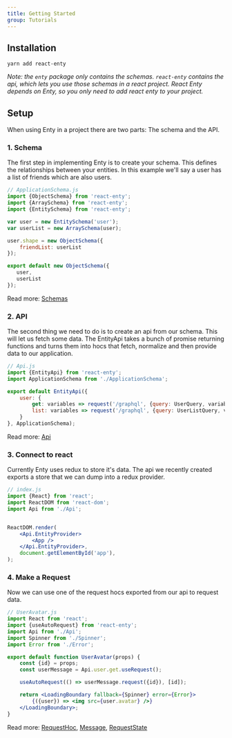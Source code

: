 ```yaml
---
title: Getting Started
group: Tutorials
---
```


## Installation

```
yarn add react-enty
```
_Note: the `enty` package only contains the schemas. `react-enty` contains the api, which lets you 
use those schemas in a react project. React Enty depends on Enty, so you only need to add react 
enty to your project._

## Setup

When using Enty in a project there are two parts: The schema and the API.

### 1. Schema
The first step in implementing Enty is to create your schema. This defines the relationships between
your entities.  In this example we'll say a user has a list of friends which are also users. 

```js
// ApplicationSchema.js
import {ObjectSchema} from 'react-enty';
import {ArraySchema} from 'react-enty';
import {EntitySchema} from 'react-enty';

var user = new EntitySchema('user');
var userList = new ArraySchema(user);

user.shape = new ObjectSchema({
    friendList: userList
});

export default new ObjectSchema({
   user,
   userList
});

```
Read more: [Schemas]

### 2. API
The second thing we need to do is to create an api from our schema. This will let us fetch some data.
The EntityApi takes a bunch of promise returning functions and turns them into hocs that fetch, normalize and then provide data to our application. 

```jsx
// Api.js
import {EntityApi} from 'react-enty';
import ApplicationSchema from './ApplicationSchema';

export default EntityApi({
    user: {
        get: variables => request('/graphql', {query: UserQuery, variables}),
        list: variables => request('/graphql', {query: UserListQuery, variables})
    }
}, ApplicationSchema);

```
Read more: [Api]

### 3. Connect to react
Currently Enty uses redux to store it's data. The api we recently created exports a store that
we can dump into a redux provider. 

```jsx
// index.js
import {React} from 'react';
import ReactDOM from 'react-dom';
import Api from './Api';


ReactDOM.render(
    <Api.EntityProvider>
        <App />
    </Api.EntityProvider>,
    document.getElementById('app'),
);

```


### 4. Make a Request
Now we can use one of the request hocs exported from our api to request data.

```jsx
// UserAvatar.js
import React from 'react';
import {useAutoRequest} from 'react-enty';
import Api from './Api';
import Spinner from './Spinner';
import Error from './Error';

export default function UserAvatar(props) {
    const {id} = props;
    const userMessage = Api.user.get.useRequest();

    useAutoRequest(() => userMessage.request({id}), [id]);

    return <LoadingBoundary fallback={Spinner} error={Error}>
        {({user}) => <img src={user.avatar} />}
    </LoadingBoundary>;
}


```

Read more: [RequestHoc], [Message], [RequestState]

[Schemas]: /docs/schemas/entity-schema
[Api]: /docs/api
[RequestHoc]: /docs/data/RequestHoc
[Message]: /docs/data/Message
[RequestState]: /docs/data/RequestState

